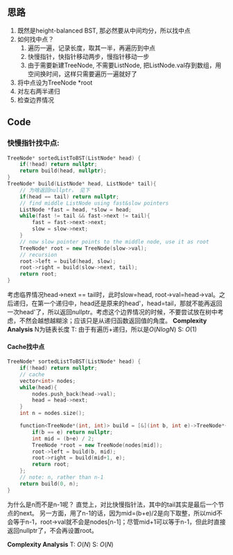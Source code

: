 ## 思路
1. 既然是height-balanced BST, 那必然要从中间均分，所以找中点
2. 如何找中点？
	1. 遍历一遍，记录长度，取其一半，再遍历到中点
	2. 快慢指针，快指针移动两步，慢指针移动一步
	3. 由于需要新建TreeNode, 不需要ListNode, 把ListNode.val存到数组，用空间换时间，这样只需要遍历一遍就好了
3. 将中点设为TreeNode \*root
4. 对左右两半递归
5. 检查边界情况

## Code
### 快慢指针找中点: 
```cpp
TreeNode* sortedListToBST(ListNode* head) {
	if(!head) return nullptr;
	return build(head, nullptr);
}
TreeNode* build(ListNode* head, ListNode* tail){
	// 为啥返回nullptr， 见下
	if(head == tail) return nullptr;
	// find middle ListNode using fast&slow pointers
	ListNode *fast = head, *slow = head;
	while(fast != tail && fast->next != tail){
		fast = fast->next->next;
		slow = slow->next;
	}
	// now slow pointer points to the middle node, use it as root
	TreeNode* root = new TreeNode(slow->val);
	// recursion
	root->left = build(head, slow);
	root->right = build(slow->next, tail);
	return root;
}
```
考虑临界情况head->next == tail时，此时slow=head, root->val=head->val。之后递归，在第一个递归中，head还是原来的head'，head=tail，那就不能再返回一次head'了，所以返回nullptr。考虑这个边界情况的时候，不要尝试放在树中考虑，不然会越想越糊涂；应该只是从递归函数返回值的角度。
**Complexity Analysis**
N为链表长度
T: 由于有遍历+递归，所以是$O(NlogN)$
S: $O(1)$

#### Cache找中点
```cpp
TreeNode* sortedListToBST(ListNode* head) {
	if(!head) return nullptr;
	// cache
	vector<int> nodes;
	while(head){
		nodes.push_back(head->val);
		head = head->next;
	}
	int n = nodes.size();

	function<TreeNode*(int, int)> build = [&](int b, int e)->TreeNode*{
		if(b == e) return nullptr;
		int mid = (b+e) / 2;
		TreeNode *root = new TreeNode(nodes[mid]);
		root->left = build(b, mid);
		root->right = build(mid+1, e);
		return root;
	};
	// note: n, rather than n-1
	return build(0, n);
}
```
为什么是n而不是n-1呢？
直觉上，对比快慢指针法，其中的tail其实是最后一个节点的next。
另一方面，用了n-1的话，因为mid=(b+e)/2是向下取整，所以mid不会等于n-1，root->val就不会是nodes\[n-1\]；尽管mid+1可以等于n-1，但此时直接返回nullptr了，不会再设置root。

**Complexity Analysis**
T: $O(N)$
S: $O(N)$